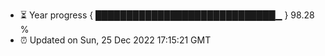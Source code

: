 - ⏳ Year progress { █████████████████████████████▁ } 98.28 %
- ⏰ Updated on Sun, 25 Dec 2022 17:15:21 GMT


